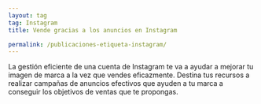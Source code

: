 ```yaml
---
layout: tag
tag: Instagram
title: Vende gracias a los anuncios en Instagram

permalink: /publicaciones-etiqueta-instagram/
---
```


La gestión eficiente de una cuenta de Instagram te va a ayudar a mejorar tu imagen de marca a la vez que vendes eficazmente. Destina tus recursos a realizar campañas de anuncios efectivos que ayuden a tu marca a conseguir los objetivos de ventas que te propongas. 